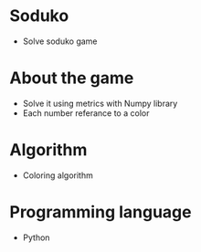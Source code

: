# Soduko
- Solve soduko game 

# About the game
- Solve it using metrics with Numpy library 
- Each number referance to a color 

# Algorithm 
- Coloring algorithm

# Programming language 
- Python
